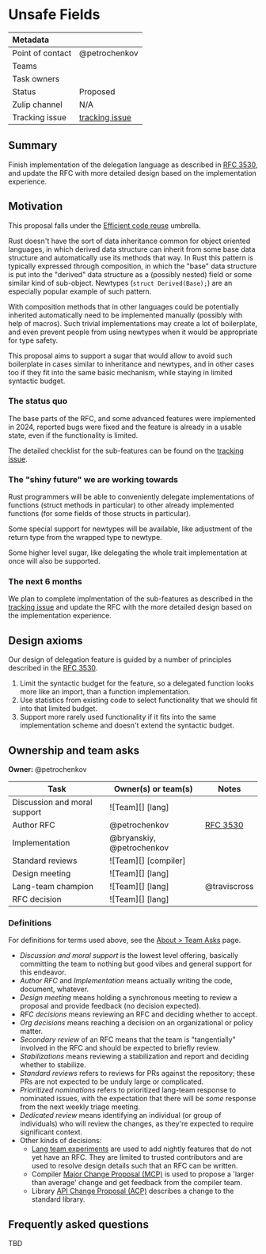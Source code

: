 # Unsafe Fields

| Metadata           |                                    |
| :--                | :--                                |
| Point of contact   | @petrochenkov                      |
| Teams              | <!-- TEAMS WITH ASKS -->           |
| Task owners        | <!-- TASK OWNERS -->               |
| Status             | Proposed                           |
| Zulip channel      | N/A                                |
| Tracking issue     | [tracking issue]                   |

## Summary

Finish implementation of the delegation language as described in [RFC 3530], and update the RFC
with more detailed design based on the implementation experience.

## Motivation

This proposal falls under the [Efficient code reuse](https://github.com/rust-lang/rfcs/issues/349)
umbrella.

Rust doesn't have the sort of data inheritance common for object oriented languages, in which
derived data structure can inherit from some base data structure and automatically use its methods
that way.
In Rust this pattern is typically expressed through composition, in which the "base" data structure
is put into the "derived" data structure as a (possibly nested) field or some similar kind of
sub-object.
Newtypes (`struct Derived(Base);`) are an especially popular example of such pattern.

With composition methods that in other languages could be potentially inherited automatically need
to be implemented manually (possibly with help of macros).
Such trivial implementations may create a lot of boilerplate, and even prevent people from using
newtypes when it would be appropriate for type safety.

This proposal aims to support a sugar that would allow to avoid such boilerplate in cases
similar to inheritance and newtypes, and in other cases too if they fit into the same basic
mechanism, while staying in limited syntactic budget.

### The status quo

The base parts of the RFC, and some advanced features were implemented in 2024, reported bugs were
fixed and the feature is already in a usable state, even if the functionality is limited.

The detailed checklist for the sub-features can be found on the
[tracking issue](https://github.com/rust-lang/rust/issues/118212).

### The "shiny future" we are working towards

Rust programmers will be able to conveniently delegate implementations of functions (struct methods
in particular) to other already implemented functions (for some fields of those structs in particular).

Some special support for newtypes will be available, like adjustment of the return type from the
wrapped type to newtype.

Some higher level sugar, like delegating the whole trait implementation at once will also be
supported.

### The next 6 months

We plan to complete implmentation of the sub-features as described in the
[tracking issue](https://github.com/rust-lang/rust/issues/118212) and update the RFC with the more
detailed design based on the implementation experience.

## Design axioms

Our design of delegation feature is guided by a number of principles described in the [RFC 3530].

1. Limit the syntactic budget for the feature, so a delegated function looks more like an import,
  than a function implementation.
2. Use statistics from existing code to select functionality that we should fit into that limited
  budget.
3. Support more rarely used functionality if it fits into the same implementation scheme and
doesn't extend the syntactic budget.

## Ownership and team asks

**Owner:** @petrochenkov

| Task                           | Owner(s) or team(s)  | Notes                          |
|--------------------------------|----------------------|--------------------------------|
| Discussion and moral support   | ![Team][] [lang]     |                                |
| Author RFC                     | @petrochenkov        | [RFC 3530]                     |
| Implementation                 | @bryanskiy, @petrochenkov |                           |
| Standard reviews               | ![Team][] [compiler] |                                |
| Design meeting                 | ![Team][] [lang]     |                                |
| Lang-team champion             | ![Team][] [lang]     | @traviscross                   |
| RFC decision                   | ![Team][] [lang]     |                                |

[RFC 3530]: https://github.com/rust-lang/rust/issues/118212
[tracking issue]: https://github.com/rust-lang/rust/issues/118212

### Definitions

For definitions for terms used above, see the [About > Team Asks](https://rust-lang.github.io/rust-project-goals/about/team_asks.html) page.

* *Discussion and moral support* is the lowest level offering, basically committing the team to nothing but good vibes and general support for this endeavor.
* *Author RFC* and *Implementation* means actually writing the code, document, whatever.
* *Design meeting* means holding a synchronous meeting to review a proposal and provide feedback (no decision expected).
* *RFC decisions* means reviewing an RFC and deciding whether to accept.
* *Org decisions* means reaching a decision on an organizational or policy matter.
* *Secondary review* of an RFC means that the team is "tangentially" involved in the RFC and should be expected to briefly review.
* *Stabilizations* means reviewing a stabilization and report and deciding whether to stabilize.
* *Standard reviews* refers to reviews for PRs against the repository; these PRs are not expected to be unduly large or complicated.
* *Prioritized nominations* refers to prioritized lang-team response to nominated issues, with the expectation that there will be *some* response from the next weekly triage meeting.
* *Dedicated review* means identifying an individual (or group of individuals) who will review the changes, as they're expected to require significant context.
* Other kinds of decisions:
    * [Lang team experiments](https://lang-team.rust-lang.org/how_to/experiment.html) are used to add nightly features that do not yet have an RFC. They are limited to trusted contributors and are used to resolve design details such that an RFC can be written.
    * Compiler [Major Change Proposal (MCP)](https://forge.rust-lang.org/compiler/mcp.html) is used to propose a 'larger than average' change and get feedback from the compiler team.
    * Library [API Change Proposal (ACP)](https://std-dev-guide.rust-lang.org/development/feature-lifecycle.html) describes a change to the standard library.

## Frequently asked questions

TBD
